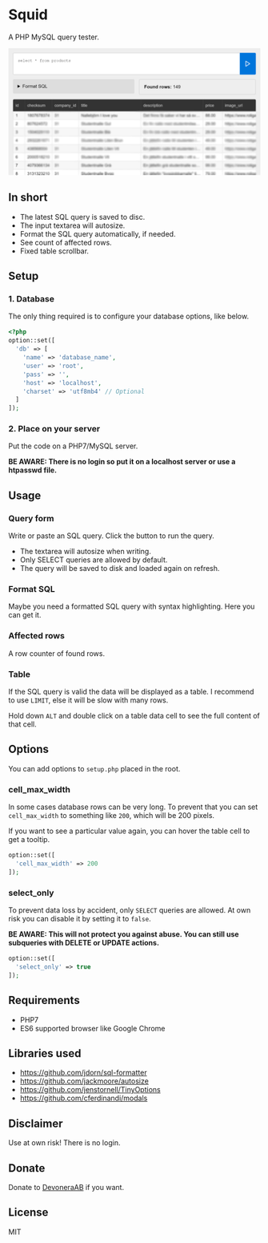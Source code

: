 # Squid

A PHP MySQL query tester.

![Screenshot](screenshot.png)

##  In short

- The latest SQL query is saved to disc.
- The input textarea will autosize.
- Format the SQL query automatically, if needed.
- See count of affected rows.
- Fixed table scrollbar.

## Setup

### 1. Database

The only thing required is to configure your database options, like below.

```php
<?php
option::set([
  'db' => [
    'name' => 'database_name',
    'user' => 'root',
    'pass' => '',
    'host' => 'localhost',
    'charset' => 'utf8mb4' // Optional
  ]
]);
```

### 2. Place on your server

Put the code on a PHP7/MySQL server.

**BE AWARE: There is no login so put it on a localhost server or use a htpasswd file.**

## Usage

### Query form

Write or paste an SQL query. Click the button to run the query.

- The textarea will autosize when writing.
- Only SELECT queries are allowed by default.
- The query will be saved to disk and loaded again on refresh.

### Format SQL

Maybe you need a formatted SQL query with syntax highlighting. Here you can get it.

### Affected rows

A row counter of found rows.

### Table

If the SQL query is valid the data will be displayed as a table. I recommend to use `LIMIT`, else it will be slow with many rows.

Hold down `ALT` and double click on a table data cell to see the full content of that cell.

## Options

You can add options to `setup.php` placed in the root.

### cell_max_width

In some cases database rows can be very long. To prevent that you can set `cell_max_width` to something like `200`, which will be 200 pixels.

If you want to see a particular value again, you can hover the table cell to get a tooltip.

```php
option::set([
  'cell_max_width' => 200
]);
```

### select_only

To prevent data loss by accident, only `SELECT` queries are allowed. At own risk you can disable it by setting it to `false`.

**BE AWARE: This will not protect you against abuse. You can still use subqueries with DELETE or UPDATE actions.**

```php
option::set([
  'select_only' => true
]);
```

## Requirements

- PHP7
- ES6 supported browser like Google Chrome

## Libraries used

- https://github.com/jdorn/sql-formatter
- https://github.com/jackmoore/autosize
- https://github.com/jenstornell/TinyOptions
- https://github.com/cferdinandi/modals

## Disclaimer

Use at own risk! There is no login.

## Donate

Donate to [DevoneraAB](https://www.paypal.me/DevoneraAB) if you want.

## License

MIT